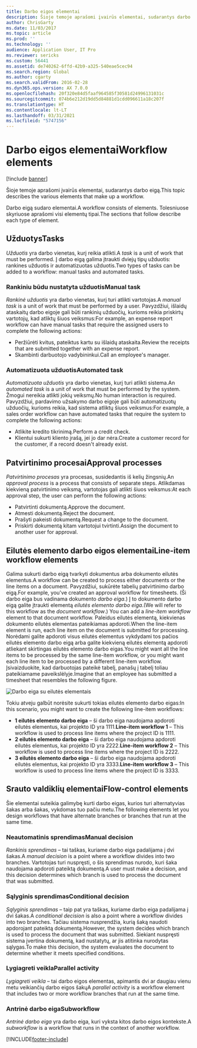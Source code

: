```yaml
---
title: Darbo eigos elementai
description: Šioje temoje aprašomi įvairūs elementai, sudarantys darbo eigą.
author: ChrisGarty
ms.date: 11/03/2017
ms.topic: article
ms.prod: ''
ms.technology: ''
audience: Application User, IT Pro
ms.reviewer: sericks
ms.custom: 56441
ms.assetid: de740262-6ffd-42b9-a325-540eae5cec94
ms.search.region: Global
ms.author: cgarty
ms.search.validFrom: 2016-02-28
ms.dyn365.ops.version: AX 7.0.0
ms.openlocfilehash: 20f320e84d5faaf964585f30581d24996131031c
ms.sourcegitcommit: 074b6e212d19dd5d84881d1cdd096611a18c207f
ms.translationtype: HT
ms.contentlocale: lt-LT
ms.lasthandoff: 03/31/2021
ms.locfileid: "5747156"
---
```

# <a name="workflow-elements"></a><span data-ttu-id="2be9c-103">Darbo eigos elementai</span><span class="sxs-lookup"><span data-stu-id="2be9c-103">Workflow elements</span></span>

[!include [banner](../includes/banner.md)]

<span data-ttu-id="2be9c-104">Šioje temoje aprašomi įvairūs elementai, sudarantys darbo eigą.</span><span class="sxs-lookup"><span data-stu-id="2be9c-104">This topic describes the various elements that make up a workflow.</span></span>

<span data-ttu-id="2be9c-105">Darbo eigą sudaro elementai.</span><span class="sxs-lookup"><span data-stu-id="2be9c-105">A workflow consists of elements.</span></span> <span data-ttu-id="2be9c-106">Tolesniuose skyriuose aprašomi visi elementų tipai.</span><span class="sxs-lookup"><span data-stu-id="2be9c-106">The sections that follow describe each type of element.</span></span>

## <a name="tasks"></a><span data-ttu-id="2be9c-107">Užduotys</span><span class="sxs-lookup"><span data-stu-id="2be9c-107">Tasks</span></span>

<span data-ttu-id="2be9c-108">*Užduotis* yra darbo vienetas, kurį reikia atlikti.</span><span class="sxs-lookup"><span data-stu-id="2be9c-108">A *task* is a unit of work that must be performed.</span></span> <span data-ttu-id="2be9c-109">Į darbo eigą galima įtraukti dviejų tipų užduotis: rankines užduotis ir automatizuotas užduotis.</span><span class="sxs-lookup"><span data-stu-id="2be9c-109">Two types of tasks can be added to a workflow: manual tasks and automated tasks.</span></span>

### <a name="manual-task"></a><span data-ttu-id="2be9c-110">Rankiniu būdu nustatyta užduotis</span><span class="sxs-lookup"><span data-stu-id="2be9c-110">Manual task</span></span>

<span data-ttu-id="2be9c-111">*Rankinė užduotis* yra darbo vienetas, kurį turi atlikti vartotojas.</span><span class="sxs-lookup"><span data-stu-id="2be9c-111">A *manual task* is a unit of work that must be performed by a user.</span></span> <span data-ttu-id="2be9c-112">Pavyzdžiui, išlaidų ataskaitų darbo eigoje gali būti rankinių užduočių, kurioms reikia priskirtų vartotojų, kad atliktų šiuos veiksmus:</span><span class="sxs-lookup"><span data-stu-id="2be9c-112">For example, an expense report workflow can have manual tasks that require the assigned users to complete the following actions:</span></span>

- <span data-ttu-id="2be9c-113">Peržiūrėti kvitus, pateiktus kartu su išlaidų ataskaita.</span><span class="sxs-lookup"><span data-stu-id="2be9c-113">Review the receipts that are submitted together with an expense report.</span></span>
- <span data-ttu-id="2be9c-114">Skambinti darbuotojo vadybininkui.</span><span class="sxs-lookup"><span data-stu-id="2be9c-114">Call an employee's manager.</span></span>

### <a name="automated-task"></a><span data-ttu-id="2be9c-115">Automatizuota užduotis</span><span class="sxs-lookup"><span data-stu-id="2be9c-115">Automated task</span></span>

<span data-ttu-id="2be9c-116">*Automatizuota užduotis* yra darbo vienetas, kurį turi atlikti sistema.</span><span class="sxs-lookup"><span data-stu-id="2be9c-116">An *automated task* is a unit of work that must be performed by the system.</span></span> <span data-ttu-id="2be9c-117">Žmogui nereikia atlikti jokių veiksmų.</span><span class="sxs-lookup"><span data-stu-id="2be9c-117">No human interaction is required.</span></span> <span data-ttu-id="2be9c-118">Pavyzdžiui, pardavimo užsakymo darbo eigoje gali būti automatizuotų užduočių, kurioms reikia, kad sistema atliktų šiuos veiksmus:</span><span class="sxs-lookup"><span data-stu-id="2be9c-118">For example, a sales order workflow can have automated tasks that require the system to complete the following actions:</span></span>

- <span data-ttu-id="2be9c-119">Atlikite kredito tikrinimą.</span><span class="sxs-lookup"><span data-stu-id="2be9c-119">Perform a credit check.</span></span>
- <span data-ttu-id="2be9c-120">Klientui sukurti kliento įrašą, jei jo dar nėra.</span><span class="sxs-lookup"><span data-stu-id="2be9c-120">Create a customer record for the customer, if a record doesn't already exist.</span></span>

## <a name="approval-processes"></a><span data-ttu-id="2be9c-121">Patvirtinimo procesai</span><span class="sxs-lookup"><span data-stu-id="2be9c-121">Approval processes</span></span>

<span data-ttu-id="2be9c-122">*Patvirtinimo procesas* yra procesas, susidedantis iš kelių žingsnių.</span><span class="sxs-lookup"><span data-stu-id="2be9c-122">An *approval process* is a process that consists of separate steps.</span></span> <span data-ttu-id="2be9c-123">Atlikdamas kiekvieną patvirtinimo veiksmą, vartotojas gali atlikti šiuos veiksmus:</span><span class="sxs-lookup"><span data-stu-id="2be9c-123">At each approval step, the user can perform the following actions:</span></span>

- <span data-ttu-id="2be9c-124">Patvirtinti dokumentą.</span><span class="sxs-lookup"><span data-stu-id="2be9c-124">Approve the document.</span></span>
- <span data-ttu-id="2be9c-125">Atmesti dokumentą.</span><span class="sxs-lookup"><span data-stu-id="2be9c-125">Reject the document.</span></span>
- <span data-ttu-id="2be9c-126">Prašyti pakeisti dokumentą.</span><span class="sxs-lookup"><span data-stu-id="2be9c-126">Request a change to the document.</span></span>
- <span data-ttu-id="2be9c-127">Priskirti dokumentą kitam vartotojui tvirtinti.</span><span class="sxs-lookup"><span data-stu-id="2be9c-127">Assign the document to another user for approval.</span></span>

## <a name="line-item-workflow-elements"></a><span data-ttu-id="2be9c-128">Eilutės elemento darbo eigos elementai</span><span class="sxs-lookup"><span data-stu-id="2be9c-128">Line-item workflow elements</span></span>

<span data-ttu-id="2be9c-129">Galima sukurti darbo eigą tvarkyti dokumentus arba dokumento eilutės elementus.</span><span class="sxs-lookup"><span data-stu-id="2be9c-129">A workflow can be created to process either documents or the line items on a document.</span></span> <span data-ttu-id="2be9c-130">Pavyzdžiui, sukūrėte tabelių patvirtinimo darbo eigą.</span><span class="sxs-lookup"><span data-stu-id="2be9c-130">For example, you've created an approval workflow for timesheets.</span></span> <span data-ttu-id="2be9c-131">(Ši darbo eiga bus vadinama dokumento *darbo eiga*.) Į to dokumento darbo eigą galite įtraukti elementą *eilutės elemento darbo eiga*.</span><span class="sxs-lookup"><span data-stu-id="2be9c-131">(We will refer to this workflow as the *document workflow*.) You can add a *line-item workflow* element to that document workflow.</span></span> <span data-ttu-id="2be9c-132">Paleidus eilutės elementą, kiekvienas dokumento eilutės elementas pateikiamas apdoroti.</span><span class="sxs-lookup"><span data-stu-id="2be9c-132">When the line-item element is run, each line item on the document is submitted for processing.</span></span> <span data-ttu-id="2be9c-133">Norėdami galite apdoroti visus eilutės elementus vykdydami tos pačios eilutės elemento darbo eigą arba galite kiekvieną eilutės elementą apdoroti atliekant skirtingas eilutės elemento darbo eigas.</span><span class="sxs-lookup"><span data-stu-id="2be9c-133">You might want all the line items to be processed by the same line-item workflow, or you might want each line item to be processed by a different line-item workflow.</span></span> <span data-ttu-id="2be9c-134">Įsivaizduokite, kad darbuotojas pateikė tabelį, panašų į tabelį toliau pateikiamame paveikslėlyje.</span><span class="sxs-lookup"><span data-stu-id="2be9c-134">Imagine that an employee has submitted a timesheet that resembles the following figure.</span></span>

![Darbo eiga su eilutės elementais](./media/workflow_lineitemworkflow.gif)

<span data-ttu-id="2be9c-136">Tokiu atveju galbūt norėsite sukurti tokias eilutės elemento darbo eigas:</span><span class="sxs-lookup"><span data-stu-id="2be9c-136">In this scenario, you might want to create the following line-item workflows:</span></span>

- <span data-ttu-id="2be9c-137">**1 eilutės elemento darbo eiga** – ši darbo eiga naudojama apdoroti eilutės elementus, kai projekto ID yra 1111.</span><span class="sxs-lookup"><span data-stu-id="2be9c-137">**Line-item workflow 1** – This workflow is used to process line items where the project ID is 1111.</span></span>
- <span data-ttu-id="2be9c-138">**2 eilutės elemento darbo eiga** – ši darbo eiga naudojama apdoroti eilutės elementus, kai projekto ID yra 2222.</span><span class="sxs-lookup"><span data-stu-id="2be9c-138">**Line-item workflow 2** – This workflow is used to process line items where the project ID is 2222.</span></span>
- <span data-ttu-id="2be9c-139">**3 eilutės elemento darbo eiga** – ši darbo eiga naudojama apdoroti eilutės elementus, kai projekto ID yra 3333.</span><span class="sxs-lookup"><span data-stu-id="2be9c-139">**Line-item workflow 3** – This workflow is used to process line items where the project ID is 3333.</span></span>

## <a name="flow-control-elements"></a><span data-ttu-id="2be9c-140">Srauto valdiklių elementai</span><span class="sxs-lookup"><span data-stu-id="2be9c-140">Flow-control elements</span></span>

<span data-ttu-id="2be9c-141">Šie elementai suteikia galimybę kurti darbo eigas, kurios turi alternatyvias šakas arba šakas, vykdomas tuo pačiu metu.</span><span class="sxs-lookup"><span data-stu-id="2be9c-141">The following elements let you design workflows that have alternate branches or branches that run at the same time.</span></span>

### <a name="manual-decision"></a><span data-ttu-id="2be9c-142">Neautomatinis sprendimas</span><span class="sxs-lookup"><span data-stu-id="2be9c-142">Manual decision</span></span>

<span data-ttu-id="2be9c-143">*Rankinis sprendimas* – tai taškas, kuriame darbo eiga padalijama į dvi šakas.</span><span class="sxs-lookup"><span data-stu-id="2be9c-143">A *manual decision* is a point where a workflow divides into two branches.</span></span> <span data-ttu-id="2be9c-144">Vartotojas turi nuspręsti, o šis sprendimas nurodo, kuri šaka naudojama apdoroti pateiktą dokumentą.</span><span class="sxs-lookup"><span data-stu-id="2be9c-144">A user must make a decision, and this decision determines which branch is used to process the document that was submitted.</span></span>

### <a name="conditional-decision"></a><span data-ttu-id="2be9c-145">Sąlyginis sprendimas</span><span class="sxs-lookup"><span data-stu-id="2be9c-145">Conditional decision</span></span>

<span data-ttu-id="2be9c-146">*Sąlyginis sprendimas* – taip pat yra taškas, kuriame darbo eiga padalijama į dvi šakas.</span><span class="sxs-lookup"><span data-stu-id="2be9c-146">A *conditional decision* is also a point where a workflow divides into two branches.</span></span> <span data-ttu-id="2be9c-147">Tačiau sistema nusprendžia, kurią šaką naudoti apdorojant pateiktą dokumentą.</span><span class="sxs-lookup"><span data-stu-id="2be9c-147">However, the system decides which branch is used to process the document that was submitted.</span></span> <span data-ttu-id="2be9c-148">Siekiant nuspręsti sistema įvertina dokumentą, kad nustatytų, ar jis atitinka nurodytas sąlygas.</span><span class="sxs-lookup"><span data-stu-id="2be9c-148">To make this decision, the system evaluates the document to determine whether it meets specified conditions.</span></span>

### <a name="parallel-activity"></a><span data-ttu-id="2be9c-149">Lygiagreti veikla</span><span class="sxs-lookup"><span data-stu-id="2be9c-149">Parallel activity</span></span>

<span data-ttu-id="2be9c-150">*Lygiagreti veikla* – tai darbo eigos elementas, apimantis dvi ar daugiau vienu metu veikiančių darbo eigos šakų</span><span class="sxs-lookup"><span data-stu-id="2be9c-150">A *parallel activity* is a workflow element that includes two or more workflow branches that run at the same time.</span></span>

### <a name="subworkflow"></a><span data-ttu-id="2be9c-151">Antrinė darbo eiga</span><span class="sxs-lookup"><span data-stu-id="2be9c-151">Subworkflow</span></span>

<span data-ttu-id="2be9c-152">*Antrinė darbo eiga* yra darbo eiga, kuri vyksta kitos darbo eigos kontekste.</span><span class="sxs-lookup"><span data-stu-id="2be9c-152">A *subworkflow* is a workflow that runs in the context of another workflow.</span></span>


[!INCLUDE[footer-include](../../../includes/footer-banner.md)]